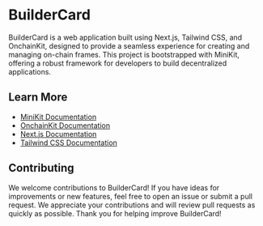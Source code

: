 # BuilderCard

BuilderCard is a web application built using Next.js, Tailwind CSS, and OnchainKit, designed to provide a seamless experience for creating and managing on-chain frames. This project is bootstrapped with MiniKit, offering a robust framework for developers to build decentralized applications.

## Learn More

- [MiniKit Documentation](https://docs.base.org/builderkits/minikit/overview)
- [OnchainKit Documentation](https://docs.base.org/builderkits/onchainkit/getting-started)
- [Next.js Documentation](https://nextjs.org/docs)
- [Tailwind CSS Documentation](https://tailwindcss.com/docs)

## Contributing

We welcome contributions to BuilderCard! If you have ideas for improvements or new features, feel free to open an issue or submit a pull request. 
We appreciate your contributions and will review pull requests as quickly as possible. Thank you for helping improve BuilderCard!
